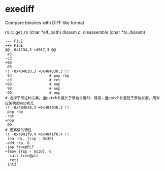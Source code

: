 # exediff
Compare binaries with DIFF like format

rx.c: get_rx (char *elf_path)
disasm.c: disassemble (char *to_disasm)

```
--- FILE
+++ FILE
@@ -0x1234,3 +4567,3 @@
 a3
-c3
+90
 00
!! -0x404030,3 +0x404030,3 !!
 5d                 # pop rbp
-c3                 # ret
+90                 # nop
 90                 # nop
 90                 # nop
# 选择下面这种方案，当patch长度长于原始长度时，错误；当patch长度短于原始长度，用对应架构的nop填充
!! -0x404030,3 +0x404030,3 !!
 pop rbp
-ret
+nop
 00
# 更高级的特性
!! -0x4041f0,4 +0x4041f0,4 !!
 lea rdi, [rsp - 0x30]
-add rsp, 8
-jmp free@PLT
+{mov [rsp - 0x30], 0
  call free@plt
  ret}
 int3
```
